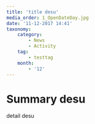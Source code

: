 ```yaml
---
title: 'title desu'
media_order: 1_OpenDateDay.jpg
date: '11-12-2017 14:41'
taxonomy:
    category:
        - News
        - Activity
    tag:
        - testtag
    month:
        - '12'
---
```


Summary desu
===
detail desu